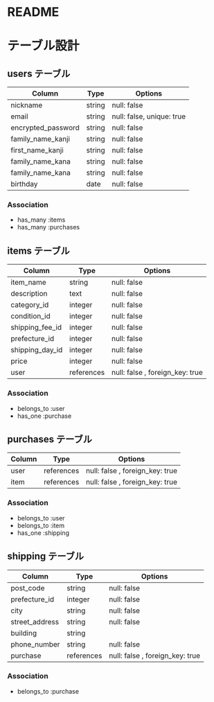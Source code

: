 # README

# テーブル設計

## users テーブル

| Column             | Type   | Options     |
| ------------------ | ------ | ----------- |
| nickname           | string | null: false |
| email              | string | null: false, unique: true |
| encrypted_password | string | null: false |
| family_name_kanji  | string | null: false |
| first_name_kanji   | string | null: false |
| family_name_kana   | string | null: false |
| family_name_kana   | string | null: false |
| birthday           | date   | null: false |

### Association

- has_many :items
- has_many :purchases

## items テーブル

| Column             | Type   | Options     |
| ------------------ | ------ | ----------- |
| item_name          | string | null: false |
| description        | text   | null: false |
| category_id        | integer | null: false |
| condition_id       | integer | null: false |
| shipping_fee_id    | integer | null: false |
| prefecture_id      | integer | null: false |
| shipping_day_id    | integer| null: false |
| price              | integer| null: false |
| user               | references | null: false , foreign_key: true |

### Association

- belongs_to :user
- has_one :purchase

## purchases テーブル　

| Column             | Type   | Options     |
| ------------------ | ------ | ----------- |
| user               | references | null: false , foreign_key: true |
| item               | references | null: false , foreign_key: true |

### Association

- belongs_to :user
- belongs_to :item
- has_one :shipping

## shipping テーブル

| Column             | Type   | Options     |
| ------------------ | ------ | ----------- |
| post_code          | string | null: false |
| prefecture_id      | integer| null: false |
| city               | string | null: false |
| street_address     | string | null: false |
| building           | string |
| phone_number       | string | null: false |
| purchase           | references | null: false , foreign_key: true |

### Association

- belongs_to :purchase